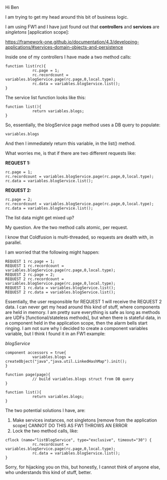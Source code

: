 Hi Ben
 
I am trying to get my head around this bit of business logic.
 
I am using FW1 and I have just found out that **controllers** and **services** are _singletons_ [application scope]:
 
https://framework-one.github.io/documentation/4.3/developing-applications/#services-domain-objects-and-persistence
 
Inside one of my controllers I have made a two method calls:
 
```
function list(rc){
            rc.page = 1;
            rc.recordcount = variables.blogService.page(rc.page,0,local.type);
            rc.data = variables.blogService.list();
}
```

The service list function looks like this:

```
function list(){
            return variables.blogs;
}
```
 
So, essentially, the blogService page method uses a DB query to populate:

```
variables.blogs
```
 
And then I immediately return this variable, in the list() method.
 
What worries me, is that if there are two different requests like:
 
**REQUEST 1:**

```
rc.page = 1;
rc.recordcount = variables.blogService.page(rc.page,0,local.type);
rc.data = variables.blogService.list();
```
 
**REQUEST 2:**

```
rc.page = 2;
rc.recordcount = variables.blogService.page(rc.page,0,local.type);
rc.data = variables.blogService.list();
```
 
The list data might get mixed up?
 
My question. Are the two method calls atomic, per request.
 
I know that Coldfusion is multi-threaded, so requests are dealth with, in parallel.
 
I am worried that the following might happen:

```
REQUEST 1 rc.page = 1;
REQUEST 1 rc.recordcount = variables.blogService.page(rc.page,0,local.type);
REQUEST 2 rc.page = 2;
REQUEST 2 rc.recordcount = variables.blogService.page(rc.page,0,local.type);
REQUEST 1 rc.data = variables.blogService.list();
REQUEST 2 rc.data = variables.blogService.list();
```
 
Essentially, the user responsible for REQUEST 1 will receive the REQUEST 2 data.
I can never get my head around this kind of stuff, where components are held in memory. I am pretty sure everything is safe as long as methods are UDFs [functional/stateless methods], but when there is stateful data, in a component held in the application scope, then the alarm bells start ringing. I am not sure why I decided to create a component variables variable, but I think I found it in an FW1 example:

_blogService_

```
component accessors = true{
            variables.blogs = createObject("java","java.util.LinkedHashMap").init();
}
 
function page(page){
            // build variables.blogs struct from DB query
}
 
function list(){
            return variables.blogs;
}
```
 
The two potential solutions I have, are:
 
1. Make services instances, not singletons [remove from the application scope] CANNOT DO THIS AS FW1 THROWS AN ERROR
2. Lock the two method calls, like:

```
cflock (name="listBlogService", type="exclusive", timeout="30") {
            rc.recordcount = variables.blogService.page(rc.page,0,local.type);
            rc.data = variables.blogService.list();
}
```

Sorry, for hijacking you on this, but honestly, I cannot think of anyone else, who understands this kind of stuff, better.

